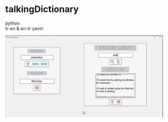 # talkingDictionary
python <br>
tr-en & en-tr çeviri 

![GitHub Logo](https://github.com/nazankorkmaz/talkingDictionary/blob/main/photo/app.png)
